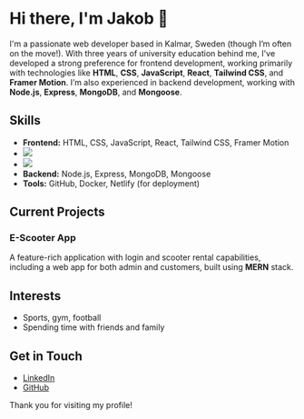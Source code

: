 # Hi there, I'm Jakob 👋

I'm a passionate web developer based in Kalmar, Sweden (though I’m often on the move!). With three years of university education behind me, I've developed a strong preference for frontend development, working primarily with technologies like **HTML**, **CSS**, **JavaScript**, **React**, **Tailwind CSS**, and **Framer Motion**. I’m also experienced in backend development, working with **Node.js**, **Express**, **MongoDB**, and **Mongoose**.

## Skills
- **Frontend:** HTML, CSS, JavaScript, React, Tailwind CSS, Framer Motion
- ![](https://img.shields.io/badge/Code-HTML-informational?style=flat&logo=html&color=61DAFB)
- ![](https://img.shields.io/badge/Code-React-informational?style=flat&logo=react&color=61DAFB)
- **Backend:** Node.js, Express, MongoDB, Mongoose
- **Tools:** GitHub, Docker, Netlify (for deployment)

## Current Projects
### E-Scooter App
A feature-rich application with login and scooter rental capabilities, including a web app for both admin and customers, built using **MERN** stack.

## Interests
- Sports, gym, football
- Spending time with friends and family

## Get in Touch
- [LinkedIn](https://www.linkedin.com/in/jakob-eriksson-60904b207/)
- [GitHub](https://github.com/jkberiksson)

Thank you for visiting my profile!

